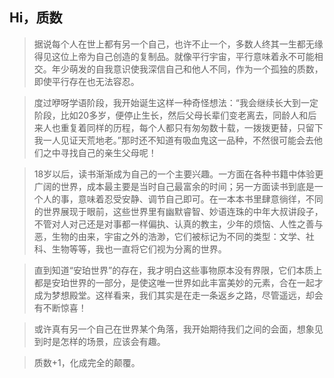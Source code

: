 ## Hi，质数

> 据说每个人在世上都有另一个自己，也许不止一个，多数人终其一生都无缘得见这位上帝为自己创造的复制品。就像平行宇宙，平行意味着永不可能相交。年少萌发的自我意识使我深信自己和他人不同，作为一个孤独的质数，即使平行存在也无法容忍。

> 度过咿呀学语阶段，我开始诞生这样一种奇怪想法：“我会继续长大到一定阶段，比如20多岁，便停止生长，然后父母长辈们变老离去，同龄人和后来人也重复着同样的历程，每个人都只有匆匆数十载，一拨拨更替，只留下我一人见证天荒地老。”那时还不知道有吸血鬼这一品种，不然很可能会去他们之中寻找自己的亲生父母呢！

> 18岁以后，读书渐渐成为自己的一个主要兴趣。一方面在各种书籍中体验更广阔的世界，成本最主要是当时自己最富余的时间；另一方面读书到底是一个人的事，意味着忍受安静、调节自己即可。在一本本书里肆意徜徉，不同的世界展现于眼前，这些世界里有幽默睿智、妙语连珠的中年大叔讲段子，不管对人对己还是对事都一样偏执、认真的教主，少年的烦恼、人性之善与恶，生物的由来，宇宙之外的浩渺，它们被标记为不同的类型：文学、社科、生物等等，我也一直将它们视为分离的世界。

> 直到知道“安珀世界”的存在，我才明白这些事物原本没有界限，它们本质上都是安珀世界的一部分，是使这唯一世界如此丰富美妙的元素，合在一起才成为梦想殿堂。这样看来，我们其实是在走一条返乡之路，尽管遥远，却会有不断惊喜！

> 或许真有另一个自己在世界某个角落，我开始期待我们之间的会面，想象见到时是怎样的场景，应该会有趣。

> 质数+1，化成完全的颠覆。
